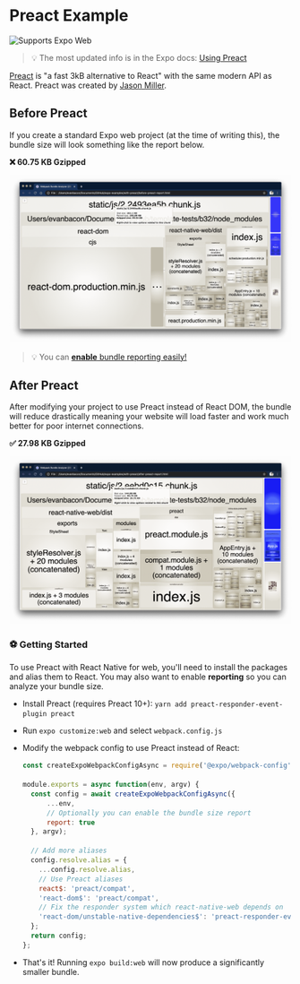 # Preact Example

<p>
  <!-- Web -->
  <img alt="Supports Expo Web" longdesc="Supports Expo Web" src="https://img.shields.io/badge/web-4630EB.svg?style=flat-square&logo=GOOGLE-CHROME&labelColor=4285F4&logoColor=fff" />
</p>

> 💡 The most updated info is in the Expo docs: [Using Preact](https://github.com/expo/expo/blob/master/docs/pages/versions/unversioned/guides/using-preact.md)

[Preact](https://preactjs.com/) is "a fast 3kB alternative to React" with the same modern API as React. Preact was created by [Jason Miller](https://twitter.com/_developit).

## Before Preact

If you create a standard Expo web project (at the time of writing this), the bundle size will look something like the report below.

**❌ 60.75 KB Gzipped**

![expo web bundle without preact](.gh-assets/before-preact.png "Expo web bundle without Preact")

> 💡 You can [**enable** bundle reporting easily!](https://github.com/expo/expo/blob/master/docs/pages/versions/unversioned/guides/web-performance.md#-what-makes-my-app-large)

## After Preact

After modifying your project to use Preact instead of React DOM, the bundle will reduce drastically meaning your website will load faster and work much better for poor internet connections.

**✅ 27.98 KB Gzipped**

![expo web bundle with preact](.gh-assets/after-preact.png "Expo web bundle with Preact")

### ⚽️ Getting Started

To use Preact with React Native for web, you'll need to install the packages and alias them to React. You may also want to enable **reporting** so you can analyze your bundle size.

- Install Preact (requires Preact 10+): `yarn add preact-responder-event-plugin preact`
- Run `expo customize:web` and select `webpack.config.js`
- Modify the webpack config to use Preact instead of React:

  ```js
  const createExpoWebpackConfigAsync = require('@expo/webpack-config');

  module.exports = async function(env, argv) {
    const config = await createExpoWebpackConfigAsync({
        ...env,
        // Optionally you can enable the bundle size report
        report: true
    }, argv);

    // Add more aliases
    config.resolve.alias = {
      ...config.resolve.alias,
      // Use Preact aliases
      react$: 'preact/compat',
      'react-dom$': 'preact/compat',
      // Fix the responder system which react-native-web depends on
      'react-dom/unstable-native-dependencies$': 'preact-responder-event-plugin',
    };
    return config;
  };
  ```

- That's it! Running `expo build:web` will now produce a significantly smaller bundle.
